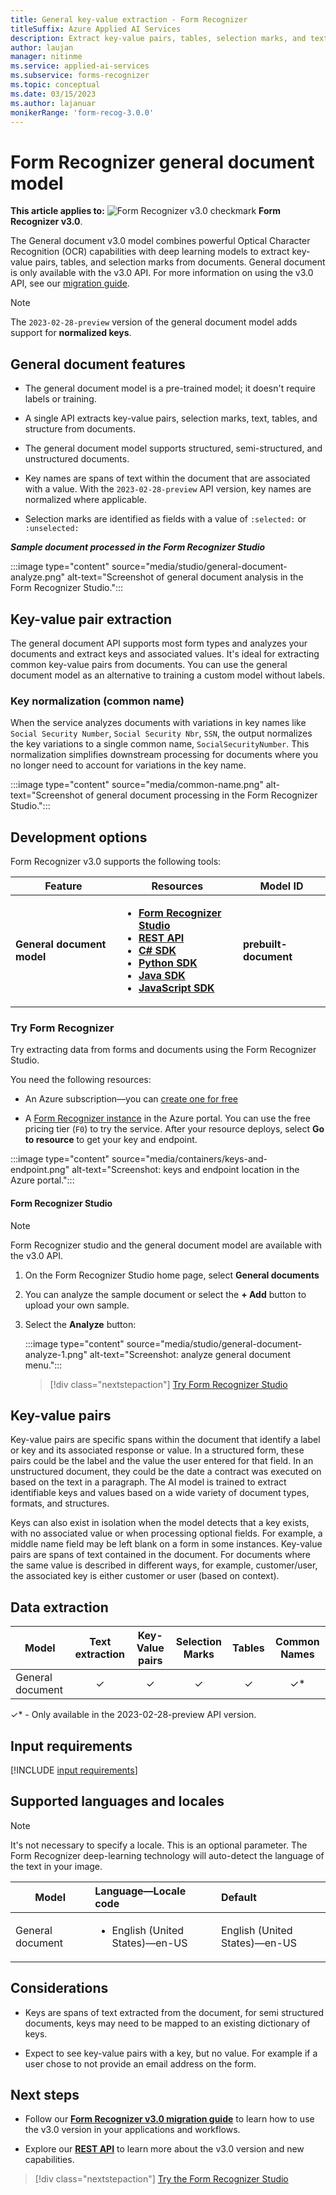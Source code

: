 ```yaml
---
title: General key-value extraction - Form Recognizer
titleSuffix: Azure Applied AI Services
description: Extract key-value pairs, tables, selection marks, and text from your documents with Form Recognizer
author: laujan
manager: nitinme
ms.service: applied-ai-services
ms.subservice: forms-recognizer
ms.topic: conceptual
ms.date: 03/15/2023
ms.author: lajanuar
monikerRange: 'form-recog-3.0.0'
---
```

<!-- markdownlint-disable MD033 -->

# Form Recognizer general document model

**This article applies to:** ![Form Recognizer v3.0 checkmark](media/yes-icon.png) **Form Recognizer v3.0**.

The General document v3.0 model combines powerful Optical Character Recognition (OCR) capabilities with deep learning models to extract key-value pairs, tables, and selection marks from documents. General document is only available with the v3.0 API.  For more information on using the v3.0 API, see our [migration guide](v3-migration-guide.md).

> [!NOTE]
> The ```2023-02-28-preview``` version of the general document model adds support for **normalized keys**.

## General document features

* The general document model is a pre-trained model; it doesn't require labels or training.

* A single API extracts key-value pairs, selection marks, text, tables, and structure from documents.

* The general document model supports structured, semi-structured, and unstructured documents.

* Key names are spans of text within the document that are associated with a value. With the ```2023-02-28-preview``` API version, key names are normalized where applicable.

* Selection marks are identified as fields with a value of ```:selected:``` or ```:unselected:```

***Sample document processed in the Form Recognizer Studio***

:::image type="content" source="media/studio/general-document-analyze.png" alt-text="Screenshot of general document analysis in the Form Recognizer Studio.":::

## Key-value pair extraction

The general document API supports most form types and analyzes your documents and extract keys and associated values. It's ideal for extracting common key-value pairs from documents. You can use the general document model as an alternative to training a custom model without labels.

### Key normalization (common name)

When the service analyzes documents with variations in key names like ```Social Security Number```, ```Social Security Nbr```, ```SSN```, the output normalizes the key variations to a single common name, ```SocialSecurityNumber```. This normalization simplifies downstream processing for documents where you no longer need to account for variations in the key name.

:::image type="content" source="media/common-name.png" alt-text="Screenshot of general document processing in the Form Recognizer Studio.":::

## Development options

Form Recognizer v3.0 supports the following tools:

| Feature | Resources | Model ID
|----------|----------|---------------|
| **General document model**|<ul ><li>[**Form Recognizer Studio**](https://formrecognizer.appliedai.azure.com)</li><li>[**REST API**](https://westus.dev.cognitive.microsoft.com/docs/services/form-recognizer-api-2022-08-31/operations/AnalyzeDocument)</li><li>[**C# SDK**](quickstarts/get-started-sdks-rest-api.md?view=form-recog-3.0.0&preserve-view=true)</li><li>[**Python SDK**](quickstarts/get-started-sdks-rest-api.md?view=form-recog-3.0.0&preserve-view=true)</li><li>[**Java SDK**](quickstarts/get-started-sdks-rest-api.md?view=form-recog-3.0.0&preserve-view=true)</li><li>[**JavaScript SDK**](quickstarts/get-started-sdks-rest-api.md?view=form-recog-3.0.0&preserve-view=true)</li></ul>|**prebuilt-document**|

### Try Form Recognizer

Try extracting data from forms and documents using the Form Recognizer Studio.

You need the following resources:

* An Azure subscription—you can [create one for free](https://azure.microsoft.com/free/cognitive-services/)

* A [Form Recognizer instance](https://portal.azure.com/#create/Microsoft.CognitiveServicesFormRecognizer) in the Azure portal. You can use the free pricing tier (`F0`) to try the service. After your resource deploys, select **Go to resource** to get your key and endpoint.

 :::image type="content" source="media/containers/keys-and-endpoint.png" alt-text="Screenshot: keys and endpoint location in the Azure portal.":::

#### Form Recognizer Studio

> [!NOTE]
> Form Recognizer studio and the general document model are available with the v3.0 API.

1. On the Form Recognizer Studio home page, select **General documents**

1. You can analyze the sample document or select the **+ Add** button to upload your own sample.

1. Select the **Analyze** button:

    :::image type="content" source="media/studio/general-document-analyze-1.png" alt-text="Screenshot: analyze general document menu.":::

    > [!div class="nextstepaction"]
    > [Try Form Recognizer Studio](https://formrecognizer.appliedai.azure.com/studio/prebuilt?formType=document)

## Key-value pairs

Key-value pairs are specific spans within the document that identify a label or key and its associated response or value. In a structured form, these pairs could be the label and the value the user entered for that field. In an unstructured  document, they could be the date a contract was executed on based on the text in a paragraph.  The AI model is trained to extract identifiable keys and values based on a wide variety of document types, formats, and structures.

Keys can also exist in isolation when the model detects that a key exists, with no associated value or when processing optional fields. For example, a middle name field may be left blank on a form in some instances. Key-value pairs are spans of text contained in the document. For documents where the same value is described in different ways, for example, customer/user, the associated key is either customer or user (based on context).

## Data extraction

| **Model**   | **Text extraction** |**Key-Value pairs** |**Selection Marks**   | **Tables**   | **Common Names** |
| --- | :---: |:---:| :---: | :---: | :---: |
|General document  | ✓  |  ✓ | ✓  | ✓  | ✓* |

✓* - Only available in the 2023-02-28-preview API version.

## Input requirements

[!INCLUDE [input requirements](./includes/input-requirements.md)]

## Supported languages and locales

>[!NOTE]
 > It's not necessary to specify a locale. This is an optional parameter. The Form Recognizer deep-learning technology will auto-detect the language of the text in your image.

| Model | Language—Locale code | Default |
|--------|:----------------------|:---------|
|General document| <ul><li>English (United States)—en-US</li></ul>| English (United States)—en-US|

## Considerations

* Keys are spans of text extracted from the document, for semi structured documents, keys may need to be mapped to an existing dictionary of keys.

* Expect to see key-value pairs with a key, but no value. For example if a user chose to not provide an email address on the form.

## Next steps

* Follow our [**Form Recognizer v3.0 migration guide**](v3-migration-guide.md) to learn how to use the v3.0 version in your applications and workflows.

* Explore our [**REST API**](https://westus.dev.cognitive.microsoft.com/docs/services/form-recognizer-api-2022-08-31/operations/AnalyzeDocument) to learn more about the v3.0 version and new capabilities.

> [!div class="nextstepaction"]
> [Try the Form Recognizer Studio](https://formrecognizer.appliedai.azure.com/studio)
